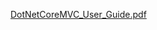 [DotNetCoreMVC_User_Guide.pdf](https://github.com/user-attachments/files/20590383/DotNetCoreMVC_User_Guide.pdf)
